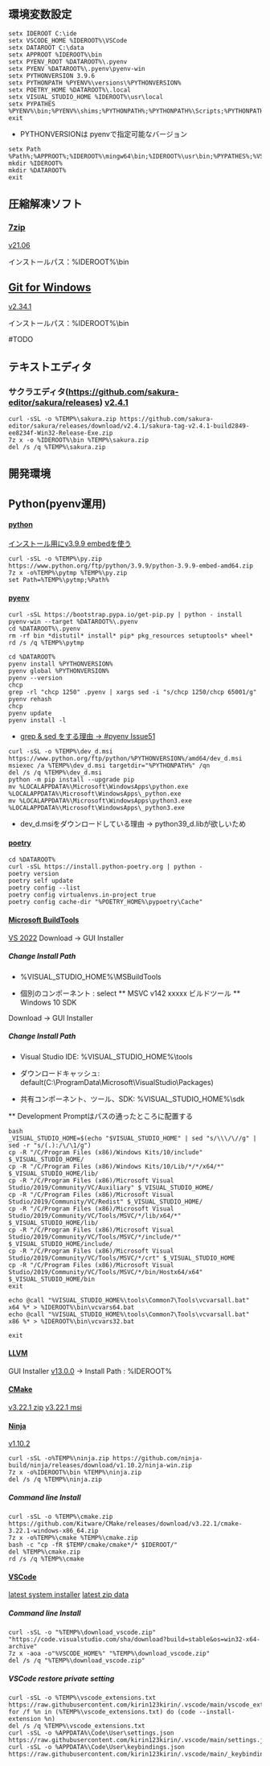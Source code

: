 ## 環境変数設定

```
setx IDEROOT C:\ide
setx VSCODE_HOME %IDEROOT%\VSCode
setx DATAROOT C:\data
setx APPROOT %IDEROOT%\bin
setx PYENV_ROOT %DATAROOT%\.pyenv
setx PYENV %DATAROOT%\.pyenv\pyenv-win
setx PYTHONVERSION 3.9.6
setx PYTHONPATH %PYENV%\versions\%PYTHONVERSION%
setx POETRY_HOME %DATAROOT%\.local
setx VISUAL_STUDIO_HOME %IDEROOT%\usr\local
setx PYPATHES %PYENV%\bin;%PYENV%\shims;%PYTHONPATH%;%PYTHONPATH%\Scripts;%PYTHONPATH%\Tools\scripts;%POETRY_HOME%\bin
exit
```
* PYTHONVERSIONは pyenvで指定可能なバージョン

```
setx Path %Path%;%APPROOT%;%IDEROOT%\mingw64\bin;%IDEROOT%\usr\bin;%PYPATHES%;%VSCODE_HOME%\bin
mkdir %IDEROOT%
mkdir %DATAROOT%
exit
```

## 圧縮解凍ソフト
### [7zip](https://sevenzip.osdn.jp/download.html)
[v21.06](https://www.7-zip.org/a/7z2106-x64.exe)

インストールパス：%IDEROOT%\bin

## [Git for Windows](https://github.com/git-for-windows/git/releases)
[v2.34.1](https://github.com/git-for-windows/git/releases/download/v2.34.1.windows.1/Git-2.34.1-64-bit.exe)

インストールパス：%IDEROOT%\bin

#TODO

## テキストエディタ
### サクラエディタ(https://github.com/sakura-editor/sakura/releases) [v2.4.1](https://github.com/sakura-editor/sakura/releases/download/v2.4.1/sakura-tag-v2.4.1-build2849-ee8234f-Win32-Release-Exe.zip)

```
curl -sSL -o %TEMP%\sakura.zip https://github.com/sakura-editor/sakura/releases/download/v2.4.1/sakura-tag-v2.4.1-build2849-ee8234f-Win32-Release-Exe.zip
7z x -o %IDEROOT%\bin %TEMP%\sakura.zip
del /s /q %TEMP%\sakura.zip
```

## 開発環境
## Python(pyenv運用)
#### [python](https://www.python.org/ftp/python/)
[インストール用にv3.9.9 embedを使う](https://www.python.org/ftp/python/3.9.9/python-3.9.9-embed-amd64.zip)

```
curl -sSL -o %TEMP%\py.zip https://www.python.org/ftp/python/3.9.9/python-3.9.9-embed-amd64.zip
7z x -o%TEMP%\pytmp %TEMP%\py.zip
set Path=%TEMP%\pytmp;%Path%
```

#### [pyenv](https://github.com/pyenv/pyenv.git)

```
curl -sSL https://bootstrap.pypa.io/get-pip.py | python - install pyenv-win --target %DATAROOT%\.pyenv
cd %DATAROOT%\.pyenv
rm -rf bin *distutil* install* pip* pkg_resources setuptools* wheel*
rd /s /q %TEMP%\pytmp

cd %DATAROOT%
pyenv install %PYTHONVERSION%
pyenv global %PYTHONVERSION%
pyenv --version
chcp
grep -rl "chcp 1250" .pyenv | xargs sed -i "s/chcp 1250/chcp 65001/g"
pyenv rehash
chcp
pyenv update
pyenv install -l
```
* [grep & sed をする理由 -> #pyenv Issue51](https://github.com/pyenv-win/pyenv-win/issues/51)


```
curl -sSL -o %TEMP%\dev_d.msi https://www.python.org/ftp/python/%PYTHONVERSION%/amd64/dev_d.msi
msiexec /a %TEMP%\dev_d.msi targetdir="%PYTHONPATH%" /qn
del /s /q %TEMP%\dev_d.msi
python -m pip install --upgrade pip
mv %LOCALAPPDATA%\Microsoft\WindowsApps\python.exe %LOCALAPPDATA%\Microsoft\WindowsApps\_python.exe
mv %LOCALAPPDATA%\Microsoft\WindowsApps\python3.exe %LOCALAPPDATA%\Microsoft\WindowsApps\_python3.exe
```
* dev_d.msiをダウンロードしている理由 -> python39_d.libが欲しいため


#### [poetry](https://github.com/python-poetry/poetry)
```
cd %DATAROOT%
curl -sSL https://install.python-poetry.org | python -
poetry version
poetry self update
poetry config --list
poetry config virtualenvs.in-project true
poetry config cache-dir "%POETRY_HOME%\pypoetry\Cache"
```


#### [Microsoft BuildTools](https://visualstudio.microsoft.com/ja/visual-cpp-build-tools/)
[VS 2022](https://aka.ms/vs/17/release/vs_BuildTools.exe)
Download -> GUI Installer

##### Change Install Path
* %VISUAL_STUDIO_HOME%\MSBuildTools

* 個別のコンポーネント : select
 ** MSVC v142 xxxxx ビルドツール
 ** Windows 10 SDK

Download -> GUI Installer

##### Change Install Path

* Visual Studio IDE: %VISUAL_STUDIO_HOME%\tools

* ダウンロードキャッシュ: default(C:\ProgramData\Microsoft\VisualStudio\Packages)

* 共有コンポーネント、ツール、SDK: %VISUAL_STUDIO_HOME%\sdk

** Development Promptはパスの通ったところに配置する
```
bash
_VISUAL_STUDIO_HOME=$(echo "$VISUAL_STUDIO_HOME" | sed "s/\\\/\//g" | sed -r "s/(.):/\/\1/g")
cp -R "/C/Program Files (x86)/Windows Kits/10/include" $_VISUAL_STUDIO_HOME/
cp -R "/C/Program Files (x86)/Windows Kits/10/Lib/*/*/x64/*" $_VISUAL_STUDIO_HOME/lib/
cp -R "/C/Program Files (x86)/Microsoft Visual Studio/2019/Community/VC/Auxiliary" $_VISUAL_STUDIO_HOME/
cp -R "/C/Program Files (x86)/Microsoft Visual Studio/2019/Community/VC/Redist" $_VISUAL_STUDIO_HOME/
cp -R "/C/Program Files (x86)/Microsoft Visual Studio/2019/Community/VC/Tools/MSVC/*/lib/x64/*" $_VISUAL_STUDIO_HOME/lib/
cp -R "/C/Program Files (x86)/Microsoft Visual Studio/2019/Community/VC/Tools/MSVC/*/include/*" $_VISUAL_STUDIO_HOME/include/
cp -R "/C/Program Files (x86)/Microsoft Visual Studio/2019/Community/VC/Tools/MSVC/*/crt" $_VISUAL_STUDIO_HOME
cp -R "/C/Program Files (x86)/Microsoft Visual Studio/2019/Community/VC/Tools/MSVC/*/bin/Hostx64/x64" $_VISUAL_STUDIO_HOME/bin
exit

echo @call "%VISUAL_STUDIO_HOME%\tools\Common7\Tools\vcvarsall.bat" x64 %* > %IDEROOT%\bin\vcvars64.bat
echo @call "%VISUAL_STUDIO_HOME%\tools\Common7\Tools\vcvarsall.bat" x86 %* > %IDEROOT%\bin\vcvars32.bat

exit
```

#### [LLVM](https://github.com/llvm/llvm-project/releases)

GUI Installer [v13.0.0](https://github.com/llvm/llvm-project/releases/download/llvmorg-13.0.0/LLVM-13.0.0-win64.exe)
 -> Install Path : %IDEROOT%

#### [CMake](https://cmake.org/download/)
[v3.22.1 zip](https://github.com/Kitware/CMake/releases/download/v3.22.1/cmake-3.22.1-windows-x86_64.zip)
[v3.22.1 msi](https://github.com/Kitware/CMake/releases/download/v3.22.1/cmake-3.22.1-windows-x86_64.msi)

#### [Ninja](https://github.com/ninja-build/ninja/releases)
[v1.10.2](https://github.com/ninja-build/ninja/releases/download/v1.10.2/ninja-win.zip)

```
curl -sSL -o%TEMP%\ninja.zip https://github.com/ninja-build/ninja/releases/download/v1.10.2/ninja-win.zip
7z x -o%IDEROOT%\bin %TEMP%\ninja.zip
del /s /q %TEMP%\ninja.zip
```

##### Command line Install

```
curl -sSL -o %TEMP%\cmake.zip https://github.com/Kitware/CMake/releases/download/v3.22.1/cmake-3.22.1-windows-x86_64.zip
7z x -o%TEMP%\cmake %TEMP%\cmake.zip
bash -c "cp -fR $TEMP/cmake/cmake*/* $IDEROOT/"
del %TEMP%\cmake.zip
rd /s /q %TEMP%\cmake
```

#### [VSCode](https://code.visualstudio.com/)
[latest system installer](https://code.visualstudio.com/sha/download?build=stable&os=win32-x64)
[latest zip data](https://code.visualstudio.com/sha/download?build=stable&os=win32-x64-archive)

##### Command line Install

```
curl -sSL -o "%TEMP%\download_vscode.zip" "https://code.visualstudio.com/sha/download?build=stable&os=win32-x64-archive"
7z x -aoa -o"%VSCODE_HOME%" "%TEMP%\download_vscode.zip"
del /s /q "%TEMP%\download_vscode.zip"
```

##### VSCode restore private setting

```
curl -sSL -o %TEMP%\vscode_extensions.txt https://raw.githubusercontent.com/kirin123kirin/.vscode/main/vscode_extensions.txt
for /f %n in (%TEMP%\vscode_extensions.txt) do (code --install-extension %n)
del /s /q %TEMP%\vscode_extensions.txt
curl -sSL -o %APPDATA%\Code\User\settings.json https://raw.githubusercontent.com/kirin123kirin/.vscode/main/settings.json
curl -sSL -o %APPDATA%\Code\User\keybindings.json https://raw.githubusercontent.com/kirin123kirin/.vscode/main/_keybindings.json
```
